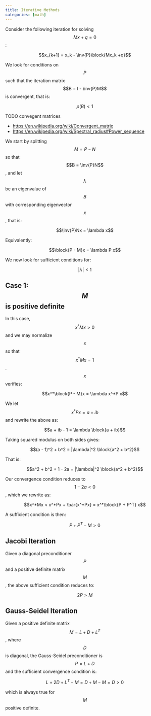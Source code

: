 ```yaml
---
title: Iterative Methods
categories: [math]
---
```


Consider the following iteration for solving $$Mx + q = 0$$:

$$x_{k+1} = x_k - \inv{P}\block{Mx_k +q}$$

We look for conditions on $$P$$ such that the iteration matrix $$B =
I - \inv{P}M$$ is convergent, that is:

$$\rho(B) < 1$$

TODO convegent matrices 
- https://en.wikipedia.org/wiki/Convergent_matrix
- https://en.wikipedia.org/wiki/Spectral_radius#Power_sequence

We start by splitting $$M = P - N$$ so that $$B = \inv{P}N$$, and let
$$\lambda$$ be an eigenvalue of $$B$$ with corresponding eigenvector
$$x$$, that is:

$$\inv{P}Nx = \lambda x$$

Equivalently:

$$\block{P - M}x = \lambda P x$$

We now look for sufficient conditions for:

$$|\lambda| < 1$$

## Case 1: $$M$$ is positive definite

In this case, $$x^*Mx >0$$ and we may normalize $$x$$ so that $$x^*Mx
= 1$$. $$x$$ verifies:

$$x^*\block{P - M}x = \lambda x^*P x$$

We let $$x^*Px = a + ib$$ and rewrite the above as:

$$a + ib - 1 = \lambda \block{a + ib}$$

Taking squared modulus on both sides gives:

$$(a - 1)^2 + b^2 = |\lambda|^2 \block{a^2 + b^2}$$

That is:

$$a^2 + b^2 + 1 - 2a = |\lambda|^2 \block{a^2 + b^2}$$

Our convergence condition reduces to $$1 - 2a < 0$$, which we rewrite
as:

$$x^*Mx < x^*Px + \bar{x^*Px} = x^*\block{P + P^T} x$$

A sufficient condition is then:

$$ P + P^T - M > 0 $$

## Jacobi Iteration

Given a diagonal preconditioner $$P$$ and a positive definite matrix
$$M$$, the above sufficient condition reduces to:

$$2P > M$$


## Gauss-Seidel Iteration

Given a positive definite matrix $$M = L + D + L^T$$, where $$D$$ is
diagonal, the Gauss-Seidel preconditioner is $$P = L + D$$ and the
sufficient convergence condition is:

$$L + 2D + L^T - M = D + M - M = D > 0$$

which is always true for $$M$$ positive definite.




